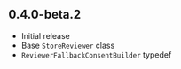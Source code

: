## 0.4.0-beta.2

- Initial release
- Base `StoreReviewer` class
- `ReviewerFallbackConsentBuilder` typedef
